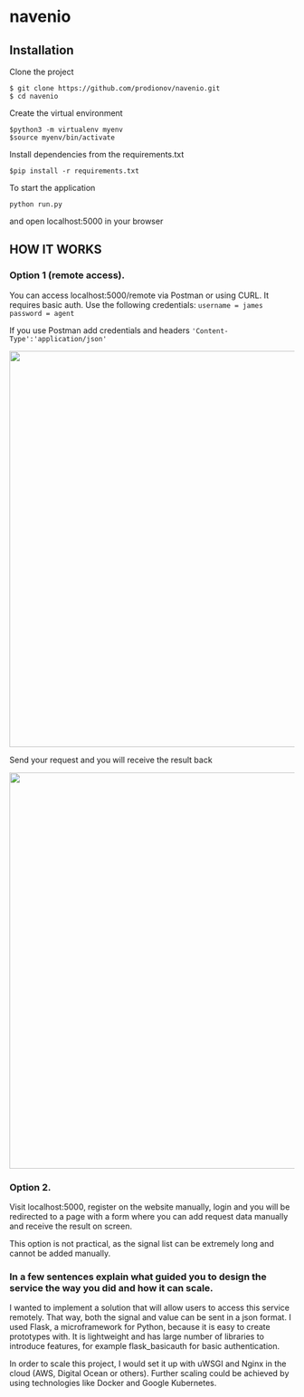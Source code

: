 # navenio

## Installation

Clone the project
```
$ git clone https://github.com/prodionov/navenio.git
$ cd navenio
```

Create the virtual environment
```
$python3 -m virtualenv myenv
$source myenv/bin/activate
```

Install dependencies from the requirements.txt
```
$pip install -r requirements.txt
```

To start the application
```
python run.py
```
and open localhost:5000 in your browser

## HOW IT WORKS

### Option 1 (remote access).

You can access localhost:5000/remote via Postman or using CURL. It requires basic auth. Use the following credentials:
`username = james
password = agent`

If you use Postman
add credentials and headers `'Content-Type':'application/json'`

<img src="https://user-images.githubusercontent.com/19667238/45017283-2077d880-b01f-11e8-8364-d323b98788f6.png" width="700" />

Send your request and you will receive the result back

<img src="https://user-images.githubusercontent.com/19667238/45017621-f70b7c80-b01f-11e8-8c0b-4ef59c6afad6.png" width="700"/>

### Option 2.
Visit localhost:5000, register on the website manually, login and you will be redirected to a page with a form where you can add request data manually and receive the result on screen.

This option is not practical, as the signal list can be extremely long and cannot be added manually.

### In a few sentences explain what guided you to design the service the way you did and how it can scale. 

I wanted to implement a solution that will allow users to access this service remotely. That way, both the signal and value can be sent in a json format. I used Flask, a microframework for Python, because it is easy to create prototypes with. It is lightweight and has large number of libraries to introduce features, for example flask_basicauth for basic authentication. 

In order to scale this project, I would set it up with uWSGI and Nginx in the cloud (AWS, Digital Ocean or others). Further scaling could be achieved by using technologies like Docker and Google Kubernetes. 





